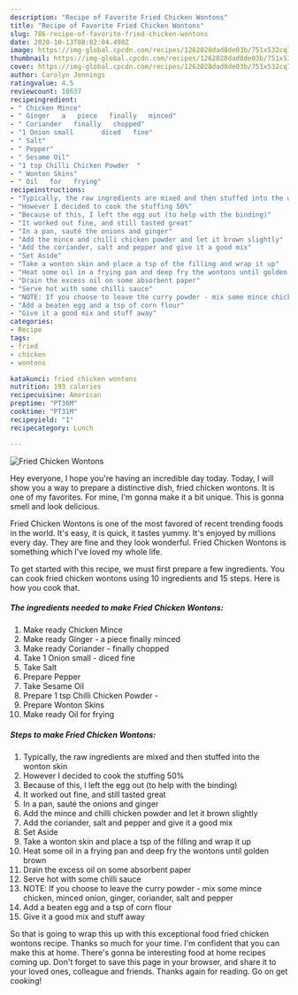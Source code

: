 ```yaml
---
description: "Recipe of Favorite Fried Chicken Wontons"
title: "Recipe of Favorite Fried Chicken Wontons"
slug: 786-recipe-of-favorite-fried-chicken-wontons
date: 2020-10-13T08:02:04.498Z
image: https://img-global.cpcdn.com/recipes/1262028dad8de03b/751x532cq70/fried-chicken-wontons-recipe-main-photo.jpg
thumbnail: https://img-global.cpcdn.com/recipes/1262028dad8de03b/751x532cq70/fried-chicken-wontons-recipe-main-photo.jpg
cover: https://img-global.cpcdn.com/recipes/1262028dad8de03b/751x532cq70/fried-chicken-wontons-recipe-main-photo.jpg
author: Carolyn Jennings
ratingvalue: 4.5
reviewcount: 18637
recipeingredient:
- " Chicken Mince"
- " Ginger   a   piece   finally   minced"
- " Coriander   finally   chopped"
- "1 Onion small       diced   fine"
- " Salt"
- " Pepper"
- " Sesame Oil"
- "1 tsp Chilli Chicken Powder  "
- " Wonton Skins"
- " Oil   for   frying"
recipeinstructions:
- "Typically, the raw ingredients are mixed and then stuffed into the wonton skin"
- "However I decided to cook the stuffing 50%"
- "Because of this, I left the egg out (to help with the binding)"
- "It worked out fine, and still tasted great"
- "In a pan, sauté the onions and ginger"
- "Add the mince and chilli chicken powder and let it brown slightly"
- "Add the coriander, salt and pepper and give it a good mix"
- "Set Aside"
- "Take a wonton skin and place a tsp of the filling and wrap it up"
- "Heat some oil in a frying pan and deep fry the wontons until golden brown"
- "Drain the excess oil on some absorbent paper"
- "Serve hot with some chilli sauce"
- "NOTE: If you choose to leave the curry powder - mix some mince chicken, minced onion, ginger, coriander, salt and pepper"
- "Add a beaten egg and a tsp of corn flour"
- "Give it a good mix and stuff away"
categories:
- Recipe
tags:
- fried
- chicken
- wontons

katakunci: fried chicken wontons 
nutrition: 193 calories
recipecuisine: American
preptime: "PT36M"
cooktime: "PT31M"
recipeyield: "1"
recipecategory: Lunch

---
```



![Fried Chicken Wontons](https://img-global.cpcdn.com/recipes/1262028dad8de03b/751x532cq70/fried-chicken-wontons-recipe-main-photo.jpg)

Hey everyone, I hope you're having an incredible day today. Today, I will show you a way to prepare a distinctive dish, fried chicken wontons. It is one of my favorites. For mine, I'm gonna make it a bit unique. This is gonna smell and look delicious.

Fried Chicken Wontons is one of the most favored of recent trending foods in the world. It's easy, it is quick, it tastes yummy. It's enjoyed by millions every day. They are fine and they look wonderful. Fried Chicken Wontons is something which I've loved my whole life.




To get started with this recipe, we must first prepare a few ingredients. You can cook fried chicken wontons using 10 ingredients and 15 steps. Here is how you cook that.

<!--inarticleads1-->

##### The ingredients needed to make Fried Chicken Wontons:

1. Make ready  Chicken Mince
1. Make ready  Ginger -  a   piece   finally   minced
1. Make ready  Coriander -  finally   chopped
1. Take 1 Onion small     -  diced   fine
1. Take  Salt
1. Prepare  Pepper
1. Take  Sesame Oil
1. Prepare 1 tsp Chilli Chicken Powder  -
1. Prepare  Wonton Skins
1. Make ready  Oil   for   frying




<!--inarticleads2-->

##### Steps to make Fried Chicken Wontons:

1. Typically, the raw ingredients are mixed and then stuffed into the wonton skin
1. However I decided to cook the stuffing 50%
1. Because of this, I left the egg out (to help with the binding)
1. It worked out fine, and still tasted great
1. In a pan, sauté the onions and ginger
1. Add the mince and chilli chicken powder and let it brown slightly
1. Add the coriander, salt and pepper and give it a good mix
1. Set Aside
1. Take a wonton skin and place a tsp of the filling and wrap it up
1. Heat some oil in a frying pan and deep fry the wontons until golden brown
1. Drain the excess oil on some absorbent paper
1. Serve hot with some chilli sauce
1. NOTE: If you choose to leave the curry powder - mix some mince chicken, minced onion, ginger, coriander, salt and pepper
1. Add a beaten egg and a tsp of corn flour
1. Give it a good mix and stuff away




So that is going to wrap this up with this exceptional food fried chicken wontons recipe. Thanks so much for your time. I'm confident that you can make this at home. There's gonna be interesting food at home recipes coming up. Don't forget to save this page in your browser, and share it to your loved ones, colleague and friends. Thanks again for reading. Go on get cooking!
